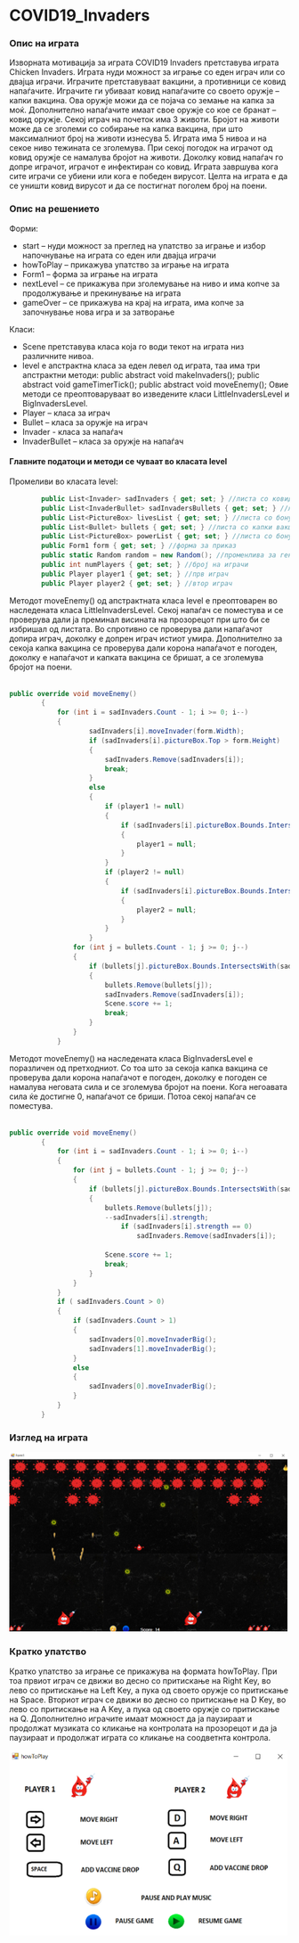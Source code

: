 # COVID19_Invaders

### Опис на играта
Изворната мотивација за играта COVID19 Invaders претставува играта Chicken Invaders. Играта нуди можнoст за играње со еден играч или со двајца играчи. Играчите претставуваат вакцини, а противници се ковид напаѓачите. Играчите ги убиваат ковид напаѓачите со своето оружје – капки вакцина. Ова оружје можи да се појача со земање на капка за моќ. Дополнително напаѓачите имаат свое оружје со кое се бранат – ковид оружје. Секој играч на почеток има 3 животи. Бројот на животи може да се зголеми со собирање на капка вакцина, при што максималниот број на животи изнесува 5. Играта има 5 нивоа и на секое ниво тежината се зголемува. При секој погодок на играчот од ковид оружје се намалува бројот на животи. Доколку ковид напаѓач го допре играчот, играчот е инфектиран со ковид. Играта завршува кога сите играчи се убиени или кога е победен вирусот. Целта на играта е да се уништи ковид вирусот и да се постигнат поголем број на поени. 

### Опис на решението
Форми:
- start – нуди можност за преглед на упатство за играње и избор напочнување на играта со еден или двајца играчи
- howToPlay – прикажува упатство за играње на играта
- Form1 – форма за играње на играта
- nextLevel – се прикажува при зголемување на ниво и има копче за продолжување и прекинување на играта
- gameOver – се прикажува на крај на играта, има копче за започнување нова игра и за затворање

Класи:
- Scene претставува класа која го води текот на играта низ различните нивоа.
- level e апстрактна класа за еден левел од играта, таа има три апстрактни методи: public abstract void makeInvaders();  public abstract void gameTimerTick();  public abstract void moveEnemy(); Овие методи се преоптоваруваат во изведените класи LittleInvadersLevel и BigInvadersLevel.  
- Player – класа за играч
- Bullet – класа за оружје на играч
- Invader - класа за напаѓач
- InvaderBullet – класа за оружје на напаѓач



#### Главните податоци и методи се чуваат во класата level
Промеливи во класата level:

```csharp
        public List<Invader> sadInvaders { get; set; } //листа со ковид напаѓачи
        public List<InvaderBullet> sadInvadersBullets { get; set; } //листа со ковид оружје
        public List<PictureBox> livesList { get; set; } //листа со бонус животи
        public List<Bullet> bullets { get; set; } //листа со капки вакцина
        public List<PictureBox> powerList { get; set; } //листа со бонус моќ
        public Form1 form { get; set; } //форма за приказ
        public static Random random = new Random(); //променлива за генерирање рандом број
        public int numPlayers { get; set; } //број на играчи
        public Player player1 { get; set; } //прв играч
        public Player player2 { get; set; } //втор играч

```
Методот moveEnemy() од апстрактната класа level е преоптоварен во наследената класа LittleInvadersLevel. Секој напаѓач се поместува и се проверува дали ја преминал висината на прозорецот при што би се избришал од листата. Во спротивно се проверува дали напаѓачот допира играч, доколку е допрен играч истиот умира. Дополнително за секоја капка вакцина се проверува дали корона напаѓачот е погоден, доколку е напаѓачот и капката вакцина се бришат, а се зголемува бројот на поени.

```csharp

public override void moveEnemy()
        {
            for (int i = sadInvaders.Count - 1; i >= 0; i--)
            {
                    sadInvaders[i].moveInvader(form.Width);
                    if (sadInvaders[i].pictureBox.Top > form.Height)
                    {
                        sadInvaders.Remove(sadInvaders[i]);
                        break;
                    }
                    else
                    {
                        if (player1 != null)
                        {
                            if (sadInvaders[i].pictureBox.Bounds.IntersectsWith(player1.pictureBox.Bounds))
                            {
                                player1 = null;
                            }
                        }
                        if (player2 != null)
                        {
                            if (sadInvaders[i].pictureBox.Bounds.IntersectsWith(player2.pictureBox.Bounds))
                            {
                                player2 = null;
                            }
                        }
                    }
                for (int j = bullets.Count - 1; j >= 0; j--)
                {
                    if (bullets[j].pictureBox.Bounds.IntersectsWith(sadInvaders[i].pictureBox.Bounds))
                    {
                        bullets.Remove(bullets[j]);
                        sadInvaders.Remove(sadInvaders[i]);
                        Scene.score += 1;
                        break;
                    }
                }
            }

```
Методот moveEnemy() на наследената класа BigInvadersLevel е поразличен од претходниот. Со тоа што за секоја капка вакцина се проверува дали корона напаѓачот е погоден, доколку е погоден се намалува неговата сила и се зголемува бројот на поени. Кога негоавата сила ќе достигне 0, напаѓачот се бриши. Потоа секој напаѓач се поместува.

```csharp

public override void moveEnemy()
        {
            for (int i = sadInvaders.Count - 1; i >= 0; i--)
            {
                for (int j = bullets.Count - 1; j >= 0; j--)
                {
                    if (bullets[j].pictureBox.Bounds.IntersectsWith(sadInvaders[i].pictureBox.Bounds))
                    {
                        bullets.Remove(bullets[j]);
                        --sadInvaders[i].strength;
                            if (sadInvaders[i].strength == 0)
                                sadInvaders.Remove(sadInvaders[i]);
                        
                        Scene.score += 1;
                        break;
                    }
                }
            }
            if ( sadInvaders.Count > 0)
            {
                if (sadInvaders.Count > 1)
                {
                    sadInvaders[0].moveInvaderBig();
                    sadInvaders[1].moveInvaderBig();
                }
                else
                {
                    sadInvaders[0].moveInvaderBig();
                }
            }
        }

```
### Изглед на играта
<img src="images/game_1level.png" width="500">

### Кратко упатство
Кратко упатство за играње се прикажува на формата howToPlay.  При тоа првиот играч се движи во десно со притискање на Right Key, во лево со притискање на Left Key, а пука од своето оружје со притискање на Space. Вториот играч се движи во десно со притискање на D Key, во лево со притискање на A Key, а пука од своето оружје со притискање на Q. Дополнително играчите имаат можност да ја паузираат и продолжат музиката со кликање на контролата на прозорецот и да ја паузираат и продолжат играта со кликање на соодветнта контрола.

<img src="images/how_to_play.png" width="500">
